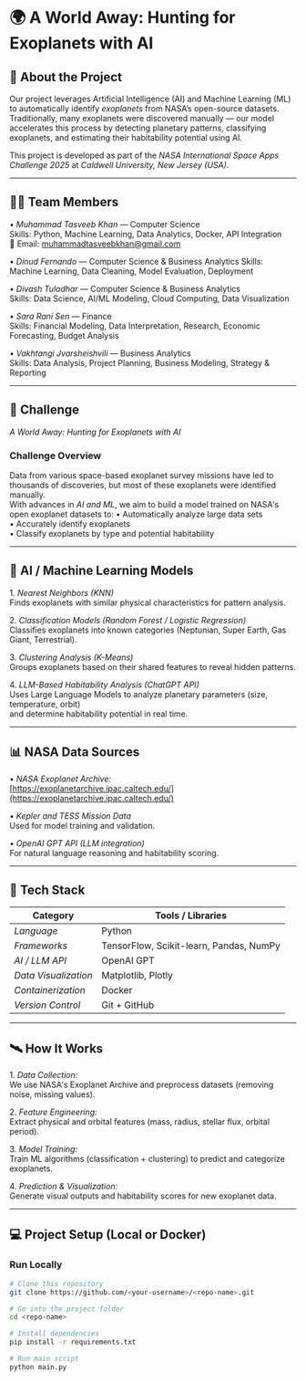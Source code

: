 # 🌍 A World Away: Hunting for Exoplanets with AI

## 🚀 About the Project
Our project leverages Artificial Intelligence (AI) and Machine Learning (ML) to automatically identify *exoplanets* from NASA’s open-source datasets.  
Traditionally, many exoplanets were discovered manually — our model accelerates this process by detecting planetary patterns, classifying exoplanets, and estimating their habitability potential using AI.

This project is developed as part of the *NASA International Space Apps Challenge 2025* at *Caldwell University, New Jersey (USA)*.

---

## 👩‍🚀 Team Members

•⁠  ⁠*Muhammad Tasveeb Khan* — Computer Science  
  Skills: Python, Machine Learning, Data Analytics, Docker, API Integration  
  📧 Email: muhammadtasveebkhan@gmail.com  
  
•⁠  ⁠*Dinud Fernando* — Computer Science & Business Analytics
  Skills: Machine Learning, Data Cleaning, Model Evaluation, Deployment  

•⁠  ⁠*Divash Tuladhar* — Computer Science & Business Analytics  
  Skills: Data Science, AI/ML Modeling, Cloud Computing, Data Visualization  

•⁠  ⁠*Sara Rani Sen* — Finance  
  Skills: Financial Modeling, Data Interpretation, Research, Economic Forecasting, Budget Analysis  

•⁠  ⁠*Vakhtangi Jvarsheishvili* — Business Analytics  
  Skills: Data Analysis, Project Planning, Business Modeling, Strategy & Reporting  

---

## 🌌 Challenge
*A World Away: Hunting for Exoplanets with AI*

### Challenge Overview
Data from various space-based exoplanet survey missions have led to thousands of discoveries, but most of these exoplanets were identified manually.  
With advances in *AI and ML*, we aim to build a model trained on NASA's open exoplanet datasets to:
•⁠  ⁠Automatically analyze large data sets  
•⁠  ⁠Accurately identify exoplanets  
•⁠  ⁠Classify exoplanets by type and potential habitability  

---

## 🧠 AI / Machine Learning Models

1.⁠ ⁠*Nearest Neighbors (KNN)*  
   Finds exoplanets with similar physical characteristics for pattern analysis.

2.⁠ ⁠*Classification Models (Random Forest / Logistic Regression)*  
   Classifies exoplanets into known categories (Neptunian, Super Earth, Gas Giant, Terrestrial).

3.⁠ ⁠*Clustering Analysis (K-Means)*  
   Groups exoplanets based on their shared features to reveal hidden patterns.

4.⁠ ⁠*LLM-Based Habitability Analysis (ChatGPT API)*  
   Uses Large Language Models to analyze planetary parameters (size, temperature, orbit)  
   and determine habitability potential in real time.

---

## 📊 NASA Data Sources

•⁠  ⁠*NASA Exoplanet Archive:*  
  [https://exoplanetarchive.ipac.caltech.edu/](https://exoplanetarchive.ipac.caltech.edu/)

•⁠  ⁠*Kepler and TESS Mission Data*  
  Used for model training and validation.

•⁠  ⁠*OpenAI GPT API (LLM integration)*  
  For natural language reasoning and habitability scoring.

---

## 🧰 Tech Stack

| Category | Tools / Libraries |
|-----------|-------------------|
| *Language* | Python |
| *Frameworks* | TensorFlow, Scikit-learn, Pandas, NumPy |
| *AI / LLM API* | OpenAI GPT |
| *Data Visualization* | Matplotlib, Plotly |
| *Containerization* | Docker |
| *Version Control* | Git + GitHub |

---

## 🛰️ How It Works

1.⁠ ⁠*Data Collection:*  
   We use NASA's Exoplanet Archive and preprocess datasets (removing noise, missing values).

2.⁠ ⁠*Feature Engineering:*  
   Extract physical and orbital features (mass, radius, stellar flux, orbital period).

3.⁠ ⁠*Model Training:*  
   Train ML algorithms (classification + clustering) to predict and categorize exoplanets.

4.⁠ ⁠*Prediction & Visualization:*  
   Generate visual outputs and habitability scores for new exoplanet data.

---

## 💻 Project Setup (Local or Docker)

### Run Locally
```bash
# Clone this repository
git clone https://github.com/<your-username>/<repo-name>.git

# Go into the project folder
cd <repo-name>

# Install dependencies
pip install -r requirements.txt

# Run main script
python main.py
